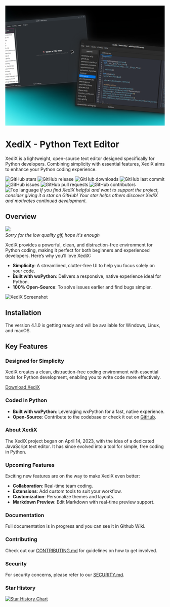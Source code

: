 ![](https://github.com/mostypc123/XediX/blob/main/images/xediximage.png?raw=true)  
# XediX - Python Text Editor

XediX is a lightweight, open-source text editor designed specifically for Python developers. Combining simplicity with essential features, XediX aims to enhance your Python coding experience.

![GitHub stars](https://img.shields.io/github/stars/mostypc123/XediX)
![GitHub release](https://img.shields.io/github/release/mostypc123/XediX.svg)
![GitHub downloads](https://img.shields.io/github/downloads/mostypc123/XediX/total.svg)
![GitHub last commit](https://img.shields.io/github/last-commit/mostypc123/XediX.svg)
![GitHub issues](https://img.shields.io/github/issues/mostypc123/XediX.svg)
![GitHub pull requests](https://img.shields.io/github/issues-pr/mostypc123/XediX.svg)
![GitHub contributors](https://img.shields.io/github/contributors/mostypc123/XediX.svg)
![Top language](https://img.shields.io/github/languages/top/mostypc123/XediX.svg)
_If you find XediX helpful and want to support the project, consider giving it a star on GitHub! Your star helps others discover XediX and motivates continued development._

## Overview

![](https://github.com/mostypc123/XediX/blob/main/images/xedix_showcase.gif?raw=true)  
_Sorry for the low quality gif, hope it's enough_

XediX provides a powerful, clean, and distraction-free environment for Python coding, making it perfect for both beginners and experienced developers. Here’s why you’ll love XediX:

- **Simplicity**: A streamlined, clutter-free UI to help you focus solely on your code.
- **Built with wxPython**: Delivers a responsive, native experience ideal for Python.
- **100% Open-Source**: To solve issues earlier and find bugs simpler.

![XediX Screenshot](https://github.com/mostypc123/XediX/blob/main/images/image.png?raw=true)  

## Installation

The version 4.1.0 is getting ready and will be available for Windows, Linux, and macOS.

## Key Features

### Designed for Simplicity

XediX creates a clean, distraction-free coding environment with essential tools for Python development, enabling you to write code more effectively.

[Download XediX](https://github.com/mostypc123/XediX)

### Coded in Python

- **Built with wxPython**: Leveraging wxPython for a fast, native experience.
- **Open-Source**: Contribute to the codebase or check it out on [GitHub](https://github.com/mostypc123/XediX).

### About XediX

The XediX project began on April 14, 2023, with the idea of a dedicated JavaScript text editor. It has since evolved into a tool for simple, free coding in Python.

### Upcoming Features

Exciting new features are on the way to make XediX even better:

- **Collaboration**: Real-time team coding.
- **Extensions**: Add custom tools to suit your workflow.
- **Customization**: Personalize themes and layouts.
- **Markdown Preview**: Edit Markdown with real-time preview support.

### Documentation

Full documentation is in progress and you can see it in Github Wiki.

### Contributing

Check out our [CONTRIBUTING.md](https://github.com/mostypc123/XediX/blob/main/CONTRIBUTING.md) for guidelines on how to get involved.

### Security

For security concerns, please refer to our [SECURITY.md](https://github.com/mostypc123/XediX/blob/main/SECURITY.md).

### Star History

[![Star History Chart](https://api.star-history.com/svg?repos=mostypc123/XediX&type=Date)](https://star-history.com/#mostypc123/XediX&Date)
